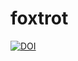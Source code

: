 # foxtrot

[![DOI](https://zenodo.org/badge/DOI/10.5281/zenodo.1418394.svg)](https://doi.org/10.5281/zenodo.1418394)
